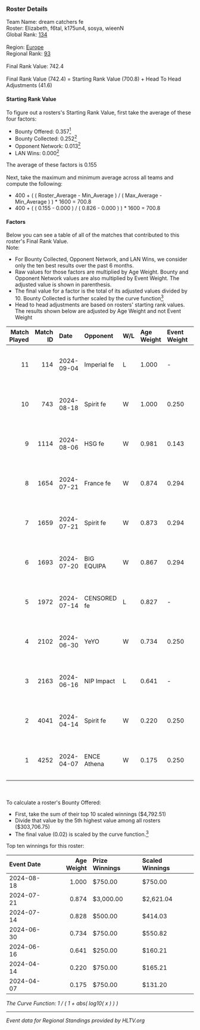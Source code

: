 ### Roster Details<br />
Team Name: dream catchers fe<br />
Roster: Elizabeth, f6tal, k175un4, sosya, wieenN<br />
Global Rank: [134](../../standings_global_2024_09_08.md)<br />
<br />
Region: [Europe]( ../../standings_europe_2024_09_08.md)<br />
Regional Rank: [93]( ../../standings_europe_2024_09_08.md)<br />
<br />
Final Rank Value:  742.4<br />
<br />
Final Rank Value (742.4) = Starting Rank Value (700.8) + Head To Head Adjustments (41.6)<br />

#### Starting Rank Value<br />
To figure out a rosters's Starting Rank Value, first take the average of these four factors:<br />
- Bounty Offered: 0.357[<sup>1</sup>](#table2)
- Bounty Collected: 0.252[<sup>2</sup>](#table1)
- Opponent Network: 0.013[<sup>2</sup>](#table1)
- LAN Wins: 0.000[<sup>2</sup>](#table1)

The average of these factors is 0.155<br />
<br />
Next, take the maximum and minimum average across all teams and compute the following:<br />
- 400 + ( ( Roster_Average - Min_Average ) / ( Max_Average - Min_Average ) ) * 1600 = 700.8
- 400 + ( ( 0.155 - 0.000 ) / ( 0.826 - 0.000 ) ) * 1600 = 700.8


#### Factors<br />
Below you can see a table of all of the matches that contributed to this roster's Final Rank Value.<br />
Note:<br />

- For Bounty Collected, Opponent Network, and LAN Wins, we consider only the ten best results over the past 6 months.
- Raw values for those factors are multiplied by Age Weight. Bounty and Opponent Network values are also multiplied by Event Weight. The adjusted value is shown in parenthesis.
- The final value for a factor is the total of its adjusted values divided by 10. Bounty Collected is further scaled by the curve function[<sup>3</sup>](#curveFunction)
- Head to head adjustments are based on rosters' starting rank values. The results shown below are adjusted by Age Weight and not Event Weight
<span id="table1"></span><br />


| Match Played | Match ID | Date       | Opponent    | W/L | Age Weight | Event Weight | Bounty Collected | Opponent Network | LAN Wins  | H2H Adj. | Roster                                   |
| -: | -: | :- | :- | :- | :- | :- | :- | :- | :- | -: | :- |
|           11 |      114 | 2024-09-04 | Imperial fe | L   | 1.000      | -            | -                | -                | -         |    -7.71 | Elizabeth, f6tal, k175un4, sosya, wieenN |
|           10 |      743 | 2024-08-18 | Spirit fe   | W   | 1.000      | 0.250        | 0.005 (0.001)    | 0.107 (0.027)    | 0 (0.000) |    10.03 | Elizabeth, k175un4, Margo, sosya, wieenN |
|            9 |     1114 | 2024-08-06 | HSG fe      | W   | 0.981      | 0.143        | 0.023 (0.003)    | 0.079 (0.011)    | 0 (0.000) |    16.55 | Elizabeth, f6tal, k175un4, sosya, wieenN |
|            8 |     1654 | 2024-07-21 | France fe   | W   | 0.874      | 0.294        | 0.006 (0.001)    | 0.097 (0.025)    | 0 (0.000) |    11.65 | Elizabeth, f6tal, k175un4, sosya, wieenN |
|            7 |     1659 | 2024-07-21 | Spirit fe   | W   | 0.873      | 0.294        | 0.005 (0.001)    | 0.107 (0.028)    | 0 (0.000) |    10.51 | Elizabeth, f6tal, k175un4, sosya, wieenN |
|            6 |     1693 | 2024-07-20 | BIG EQUIPA  | W   | 0.867      | 0.294        | 0.013 (0.003)    | 0.106 (0.027)    | 0 (0.000) |    14.14 | Elizabeth, f6tal, k175un4, sosya, wieenN |
|            5 |     1972 | 2024-07-14 | CENSORED fe | L   | 0.827      | -            | -                | -                | -         |   -13.62 | Elizabeth, f6tal, k175un4, t4tty, wieenN |
|            4 |     2102 | 2024-06-30 | YeYO        | W   | 0.734      | 0.250        | 0.001 (0.000)    | 0.000 (0.000)    | 0 (0.000) |     6.07 | Elizabeth, f6tal, k175un4, sosya, wieenN |
|            3 |     2163 | 2024-06-16 | NIP Impact  | L   | 0.641      | -            | -                | -                | -         |   -10.91 | k175un4, sosya, Stormy, unknxwn, wieenN  |
|            2 |     4041 | 2024-04-14 | Spirit fe   | W   | 0.220      | 0.250        | 0.005 (0.000)    | 0.107 (0.006)    | 0 (0.000) |     2.81 | k175un4, sosya, Stormy, trigusha, wieenN |
|            1 |     4252 | 2024-04-07 | ENCE Athena | W   | 0.175      | 0.250        | 0.001 (0.000)    | 0.048 (0.002)    | 0 (0.000) |     2.06 | k175un4, sosya, Stormy, trigusha, wieenN |

<br />
<span id="table2"></span><br />
To calculate a roster's Bounty Offered:<br />

- First, take the sum of their top 10 scaled winnings ($4,792.51)
- Divide that value by the 5th highest value among all rosters ($303,706.75)
- The final value (0.02) is scaled by the curve function.[<sup>3</sup>](#curveFunction)

Top ten winnings for this roster:<br />

| Event Date | Age Weight | Prize Winnings | Scaled Winnings |
| :- | -: | :- | :- |
| 2024-08-18 |      1.000 | $750.00        | $750.00         |
| 2024-07-21 |      0.874 | $3,000.00      | $2,621.04       |
| 2024-07-14 |      0.828 | $500.00        | $414.03         |
| 2024-06-30 |      0.734 | $750.00        | $550.82         |
| 2024-06-16 |      0.641 | $250.00        | $160.21         |
| 2024-04-14 |      0.220 | $750.00        | $165.21         |
| 2024-04-07 |      0.175 | $750.00        | $131.20         |


<span id="curveFunction"></span>_The Curve Function: 1 / ( 1 + abs( log10( x ) ) )_<br />

---
_Event data for Regional Standings provided by HLTV.org_<br />

